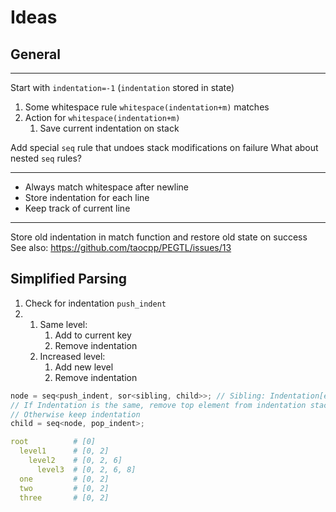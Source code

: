 # Ideas

## General

---

Start with `indentation=-1` (`indentation` stored in state)

1. Some whitespace rule `whitespace(indentation+m)` matches
2. Action for `whitespace(indentation+m)`
   1. Save current indentation on stack

Add special `seq` rule that undoes stack modifications on failure
What about nested `seq` rules?

---

- Always match whitespace after newline
- Store indentation for each line
- Keep track of current line

---

Store old indentation in match function and restore old state on success
See also: https://github.com/taocpp/PEGTL/issues/13

## Simplified Parsing

1. Check for indentation `push_indent`
2.
   1. Same level:
       1. Add to current key
       2. Remove indentation
   1. Increased level:
       1. Add new level
       2. Remove indentation

```c++
node = seq<push_indent, sor<sibling, child>>; // Sibling: Indentation[end] == Indentation[end-1]
// If Indentation is the same, remove top element from indentation stack.
// Otherwise keep indentation
child = seq<node, pop_indent>;
```

```yaml
root          # [0]
  level1      # [0, 2]
    level2    # [0, 2, 6]
      level3  # [0, 2, 6, 8]
  one         # [0, 2]
  two         # [0, 2]
  three       # [0, 2]
```
